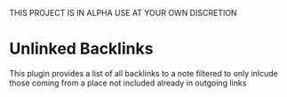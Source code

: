 THIS PROJECT IS IN ALPHA USE AT YOUR OWN DISCRETION

# Unlinked Backlinks

This plugin provides a list of all backlinks to a note filtered to only inlcude those coming from a place not included already in outgoing links


